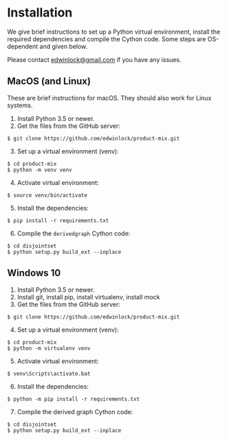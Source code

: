 # Installation
We give brief instructions to set up a Python virtual environment, install the required dependencies and compile the Cython code.
Some steps are OS-dependent and given below.

Please contact edwinlock@gmail.com if you have any issues.

## MacOS (and Linux)
These are brief instructions for macOS. They should also work for Linux systems.

1. Install Python 3.5 or newer.
2. Get the files from the GitHub server:
```console
$ git clone https://github.com/edwinlock/product-mix.git
```
3. Set up a virtual environment (venv):
```console
$ cd product-mix
$ python -m venv venv
```
4. Activate virtual environment:
```console
$ source venv/bin/activate
```
5. Install the dependencies:
```console
$ pip install -r requirements.txt
```
6. Compile the `derivedgraph` Cython code:
```console
$ cd disjointset
$ python setup.py build_ext --inplace
```

## Windows 10

1. Install Python 3.5 or newer.
2. Install git, install pip, install virtualenv, install mock
3. Get the files from the GitHub server:
```console
$ git clone https://github.com/edwinlock/product-mix.git
```
4. Set up a virtual environment (venv):
```console
$ cd product-mix
$ python -m virtualenv venv
```
5. Activate virtual environment:
```console
$ venv\Scripts\activate.bat
```
6. Install the dependencies:
```console
$ python -m pip install -r requirements.txt
```
7. Compile the derived graph Cython code:
```console
$ cd disjointset
$ python setup.py build_ext --inplace
```
